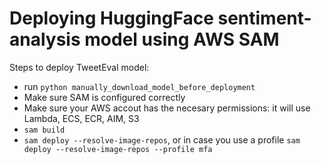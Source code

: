 # Deploying HuggingFace sentiment-analysis model using AWS SAM

Steps to deploy TweetEval model:

- run `python manually_download_model_before_deployment`
- Make sure SAM is configured correctly
- Make sure your AWS accout has the necesary permissions: it will use Lambda, ECS, ECR, AIM, S3
- `sam build`
- `sam deploy --resolve-image-repos`, or in case you use a profile `sam deploy --resolve-image-repos --profile mfa`
